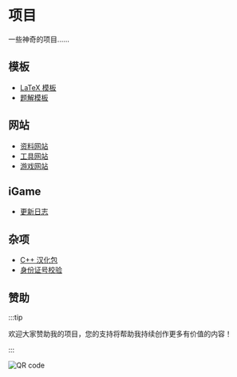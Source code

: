 # 项目

一些神奇的项目……

## 模板

- [LaTeX 模板](模板/LaTeX模板)
- [题解模板](模板/题解模板)

## 网站

- [资料网站](网站/资料网站)
- [工具网站](网站/工具网站)
- [游戏网站](网站/游戏网站)

## iGame

- [更新日志](iGame/更新日志)

## 杂项

- [C++ 汉化包](杂项/C++汉化包)
- [身份证号校验](杂项/身份证号校验)

## 赞助

:::tip

欢迎大家赞助我的项目，您的支持将帮助我持续创作更多有价值的内容！

:::

![QR code](/img/QR-code.png)
